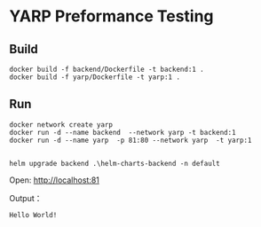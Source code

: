 # YARP Preformance Testing

## Build

```Shell
docker build -f backend/Dockerfile -t backend:1 .
docker build -f yarp/Dockerfile -t yarp:1 .
```

## Run

```Shell
docker network create yarp
docker run -d --name backend  --network yarp -t backend:1
docker run -d --name yarp  -p 81:80 --network yarp  -t yarp:1


helm upgrade backend .\helm-charts-backend -n default
```

Open: <http://localhost:81>

Output：

```txt
Hello World!
```
